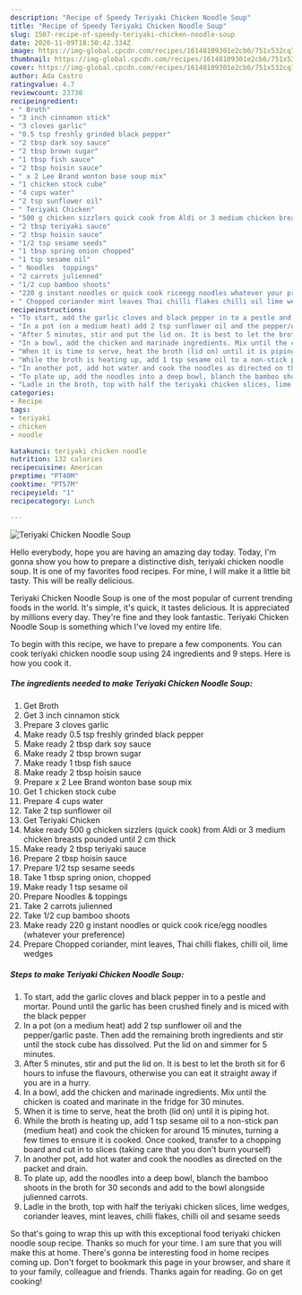 ```yaml
---
description: "Recipe of Speedy Teriyaki Chicken Noodle Soup"
title: "Recipe of Speedy Teriyaki Chicken Noodle Soup"
slug: 1507-recipe-of-speedy-teriyaki-chicken-noodle-soup
date: 2020-11-09T18:50:42.334Z
image: https://img-global.cpcdn.com/recipes/16148109301e2cb6/751x532cq70/teriyaki-chicken-noodle-soup-recipe-main-photo.jpg
thumbnail: https://img-global.cpcdn.com/recipes/16148109301e2cb6/751x532cq70/teriyaki-chicken-noodle-soup-recipe-main-photo.jpg
cover: https://img-global.cpcdn.com/recipes/16148109301e2cb6/751x532cq70/teriyaki-chicken-noodle-soup-recipe-main-photo.jpg
author: Ada Castro
ratingvalue: 4.7
reviewcount: 23738
recipeingredient:
- " Broth"
- "3 inch cinnamon stick"
- "3 cloves garlic"
- "0.5 tsp freshly grinded black pepper"
- "2 tbsp dark soy sauce"
- "2 tbsp brown sugar"
- "1 tbsp fish sauce"
- "2 tbsp hoisin sauce"
- " x 2 Lee Brand wonton base soup mix"
- "1 chicken stock cube"
- "4 cups water"
- "2 tsp sunflower oil"
- " Teriyaki Chicken"
- "500 g chicken sizzlers quick cook from Aldi or 3 medium chicken breasts pounded until 2 cm thick"
- "2 tbsp teriyaki sauce"
- "2 tbsp hoisin sauce"
- "1/2 tsp sesame seeds"
- "1 tbsp spring onion chopped"
- "1 tsp sesame oil"
- " Noodles  toppings"
- "2 carrots julienned"
- "1/2 cup bamboo shoots"
- "220 g instant noodles or quick cook riceegg noodles whatever your preference"
- " Chopped coriander mint leaves Thai chilli flakes chilli oil lime wedges"
recipeinstructions:
- "To start, add the garlic cloves and black pepper in to a pestle and mortar. Pound until the garlic has been crushed finely and is miced with the black pepper"
- "In a pot (on a medium heat) add 2 tsp sunflower oil and the pepper/garlic paste. Then add the remaining broth ingredients and stir until the stock cube has dissolved. Put the lid on and simmer for 5 minutes."
- "After 5 minutes, stir and put the lid on. It is best to let the broth sit for 6 hours to infuse the flavours, otherwise you can eat it straight away if you are in a hurry."
- "In a bowl, add the chicken and marinade ingredients. Mix until the chicken is coated and marinate in the fridge for 30 minutes."
- "When it is time to serve, heat the broth (lid on) until it is piping hot."
- "While the broth is heating up, add 1 tsp sesame oil to a non-stick pan (medium heat) and cook the chicken for around 15 minutes, turning a few times to ensure it is cooked. Once cooked, transfer to a chopping board and cut in to slices (taking care that you don&#39;t burn yourself)"
- "In another pot, add hot water and cook the noodles as directed on the packet and drain."
- "To plate up, add the noodles into a deep bowl, blanch the bamboo shoots in the broth for 30 seconds and add to the bowl alongside julienned carrots."
- "Ladle in the broth, top with half the teriyaki chicken slices, lime wedges, coriander leaves, mint leaves, chilli flakes, chilli oil and sesame seeds"
categories:
- Recipe
tags:
- teriyaki
- chicken
- noodle

katakunci: teriyaki chicken noodle 
nutrition: 132 calories
recipecuisine: American
preptime: "PT40M"
cooktime: "PT57M"
recipeyield: "1"
recipecategory: Lunch

---
```



![Teriyaki Chicken Noodle Soup](https://img-global.cpcdn.com/recipes/16148109301e2cb6/751x532cq70/teriyaki-chicken-noodle-soup-recipe-main-photo.jpg)

Hello everybody, hope you are having an amazing day today. Today, I'm gonna show you how to prepare a distinctive dish, teriyaki chicken noodle soup. It is one of my favorites food recipes. For mine, I will make it a little bit tasty. This will be really delicious.



Teriyaki Chicken Noodle Soup is one of the most popular of current trending foods in the world. It's simple, it's quick, it tastes delicious. It is appreciated by millions every day. They're fine and they look fantastic. Teriyaki Chicken Noodle Soup is something which I've loved my entire life.


To begin with this recipe, we have to prepare a few components. You can cook teriyaki chicken noodle soup using 24 ingredients and 9 steps. Here is how you cook it.

<!--inarticleads1-->

##### The ingredients needed to make Teriyaki Chicken Noodle Soup:

1. Get  Broth
1. Get 3 inch cinnamon stick
1. Prepare 3 cloves garlic
1. Make ready 0.5 tsp freshly grinded black pepper
1. Make ready 2 tbsp dark soy sauce
1. Make ready 2 tbsp brown sugar
1. Make ready 1 tbsp fish sauce
1. Make ready 2 tbsp hoisin sauce
1. Prepare  x 2 Lee Brand wonton base soup mix
1. Get 1 chicken stock cube
1. Prepare 4 cups water
1. Take 2 tsp sunflower oil
1. Get  Teriyaki Chicken
1. Make ready 500 g chicken sizzlers (quick cook) from Aldi or 3 medium chicken breasts pounded until 2 cm thick
1. Make ready 2 tbsp teriyaki sauce
1. Prepare 2 tbsp hoisin sauce
1. Prepare 1/2 tsp sesame seeds
1. Take 1 tbsp spring onion, chopped
1. Make ready 1 tsp sesame oil
1. Prepare  Noodles &amp; toppings
1. Take 2 carrots julienned
1. Take 1/2 cup bamboo shoots
1. Make ready 220 g instant noodles or quick cook rice/egg noodles (whatever your preference)
1. Prepare  Chopped coriander, mint leaves, Thai chilli flakes, chilli oil, lime wedges




<!--inarticleads2-->

##### Steps to make Teriyaki Chicken Noodle Soup:

1. To start, add the garlic cloves and black pepper in to a pestle and mortar. Pound until the garlic has been crushed finely and is miced with the black pepper
1. In a pot (on a medium heat) add 2 tsp sunflower oil and the pepper/garlic paste. Then add the remaining broth ingredients and stir until the stock cube has dissolved. Put the lid on and simmer for 5 minutes.
1. After 5 minutes, stir and put the lid on. It is best to let the broth sit for 6 hours to infuse the flavours, otherwise you can eat it straight away if you are in a hurry.
1. In a bowl, add the chicken and marinade ingredients. Mix until the chicken is coated and marinate in the fridge for 30 minutes.
1. When it is time to serve, heat the broth (lid on) until it is piping hot.
1. While the broth is heating up, add 1 tsp sesame oil to a non-stick pan (medium heat) and cook the chicken for around 15 minutes, turning a few times to ensure it is cooked. Once cooked, transfer to a chopping board and cut in to slices (taking care that you don&#39;t burn yourself)
1. In another pot, add hot water and cook the noodles as directed on the packet and drain.
1. To plate up, add the noodles into a deep bowl, blanch the bamboo shoots in the broth for 30 seconds and add to the bowl alongside julienned carrots.
1. Ladle in the broth, top with half the teriyaki chicken slices, lime wedges, coriander leaves, mint leaves, chilli flakes, chilli oil and sesame seeds




So that's going to wrap this up with this exceptional food teriyaki chicken noodle soup recipe. Thanks so much for your time. I am sure that you will make this at home. There's gonna be interesting food in home recipes coming up. Don't forget to bookmark this page in your browser, and share it to your family, colleague and friends. Thanks again for reading. Go on get cooking!
